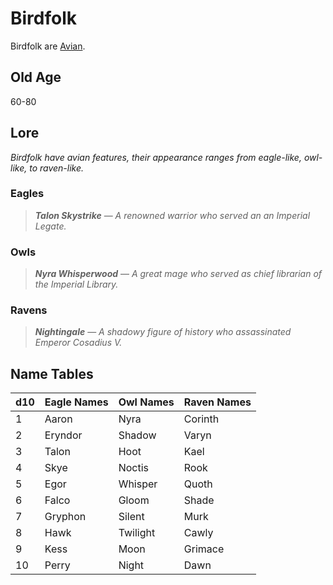 # Birdfolk

Birdfolk are [Avian](../Mechanical/Avian.md).

## Old Age

60-80

## Lore

*Birdfolk have avian features, their appearance ranges from eagle-like, owl-like, to raven-like.*

### Eagles

> ***Talon Skystrike*** — *A renowned warrior who served an an Imperial Legate.*

### Owls

> ***Nyra Whisperwood*** — *A great mage who served as chief librarian of the Imperial Library.*

### Ravens

> ***Nightingale*** — *A shadowy figure of history who assassinated Emperor Cosadius V.*

## Name Tables

| d10 | Eagle Names | Owl Names | Raven Names |
| --- | ----------- | --------- | ----------- |
| 1   | Aaron       | Nyra      | Corinth     |
| 2   | Eryndor     | Shadow    | Varyn       |
| 3   | Talon       | Hoot      | Kael        |
| 4   | Skye        | Noctis    | Rook        |
| 5   | Egor        | Whisper   | Quoth       |
| 6   | Falco       | Gloom     | Shade       |
| 7   | Gryphon     | Silent    | Murk        |
| 8   | Hawk        | Twilight  | Cawly       |
| 9   | Kess        | Moon      | Grimace     |
| 10  | Perry       | Night     | Dawn        |
